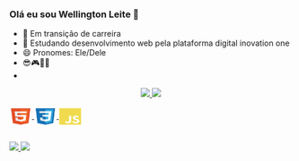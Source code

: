 ### Olá eu sou Wellington Leite 👋

 - 🔭 Em transição de carreira
 - 🌱 Estudando desenvolvimento web pela plataforma digital inovation one  
 - 😄 Pronomes: Ele/Dele
 - 😎🎮📖🎶
 - 
<div align="center">
  <a href="https://github.com/W3LL1NG70N">
  <img height="180em" src="https://github-readme-stats.vercel.app/api?username=W3LL1NG7ON&show_icons=true&theme=tokyonight&include_all_commits=true&count_private=true"/>
  <img height="180em" src="https://github-readme-stats.vercel.app/api/top-langs/?username=W3LL1NG7ON&layout=compact&langs_count=7&theme=tokyonight"/>
</div>
  
  <div style="display: inline_block"><br>
   <img align="center" alt="Rafa-HTML" height="30" width="40" src="https://raw.githubusercontent.com/devicons/devicon/master/icons/html5/html5-original.svg">
   <img align="center" alt="Rafa-CSS" height="30" width="40" src="https://raw.githubusercontent.com/devicons/devicon/master/icons/css3/css3-original.svg">
    <img align="center" alt="Rafa-Js" height="30" width="40" src="https://raw.githubusercontent.com/devicons/devicon/master/icons/javascript/javascript-plain.svg">
  
</div>
  
## 
  
<div>
 <a href = "mailto:wellingtonfl1986@gmail.com"><img src="https://img.shields.io/badge/Gmail-D14836?style=for-the-badge&logo=gmail&logoColor=white" target="_blank""</a>
 <a href="https://www.linkedin.com/in/wellington-de-freitas-leite-41858a206/" target="_blank"><img src="https://img.shields.io/badge/-LinkedIn-%230077B5?style=for-the-badge&logo=linkedin&logoColor=white" target="_blank"></a> 
   
</div>  
